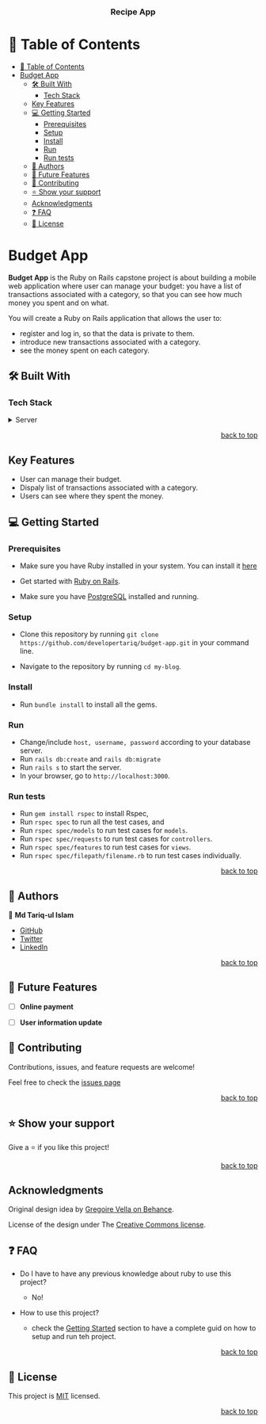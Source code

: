 <a name="readme-top"></a>

<div align="center">
  <h3><b>Recipe App</b></h3>
</div>

<!-- TABLE OF CONTENTS -->

# 📗 Table of Contents

- [📗 Table of Contents](#-table-of-contents)
- [Budget App ](#budget-app-)
  - [🛠 Built With ](#-built-with-)
    - [Tech Stack ](#tech-stack-)
  - [Key Features ](#key-features-)
  - [💻 Getting Started ](#-getting-started-)
    - [Prerequisites](#prerequisites)
    - [Setup](#setup)
    - [Install](#install)
    - [Run](#run)
    - [Run tests](#run-tests)
  - [👥 Authors ](#-authors-)
  - [🔭 Future Features ](#-future-features-)
  - [🤝 Contributing ](#-contributing-)
  - [⭐️ Show your support ](#️-show-your-support-)
  - [Acknowledgments](#acknowledgments)
  - [❓ FAQ ](#-faq-)
  - [📝 License ](#-license-)

<!-- PROJECT DESCRIPTION -->

# Budget App <a name="about-project"></a>

**Budget App** is the Ruby on Rails capstone project is about building a mobile web application where user can manage your budget: you have a list of transactions associated with a category, so that you can see how much money you spent and on what.

You will create a Ruby on Rails application that allows the user to:
- register and log in, so that the data is private to them.
- introduce new transactions associated with a category.
- see the money spent on each category.
## 🛠 Built With <a name="built-with"></a>

### Tech Stack <a name="tech-stack"></a>

<details>
  <summary>Server</summary>
  <ul>
    <li><a href="https://www.ruby-lang.org/en/">Ruby</a></li>
    <li><a href="https://rubyonrails.org/">Ruby on Rails</a></li>
    <li><a href="https://www.postgresql.org/">Postgresql</a></li>
  </ul>
</details>

<p align="right"><a href="#readme-top">back to top</a></p>

<!-- Key Features -->

## Key Features <a name="key-features"></a>

- User can manage their budget.
- Dispaly list of transactions associated with a category.
- Users can see where they spent the money.

<!-- GETTING STARTED -->

## 💻 Getting Started <a name="getting-started"></a>

### Prerequisites

  * Make sure you have Ruby installed in your system. You can install it [here](https://www.ruby-lang.org/en/documentation/installation/)

  * Get started with [Ruby on Rails](https://guides.rubyonrails.org/getting_started.html).

  * Make sure you have [PostgreSQL](https://www.postgresql.org/) installed and running.

### Setup

  * Clone this repository by running `git clone https://github.com/developertariq/budget-app.git` in your command line.

  * Navigate to the repository by running `cd my-blog`.

### Install

  * Run `bundle install` to install all the gems.

### Run

  *  Change/include `host, username, password` according to your database server.
  *  Run `rails db:create` and `rails db:migrate`
  *  Run `rails s` to start the server.
  *  In your browser, go to `http://localhost:3000`.

### Run tests

  * Run `gem install rspec` to install Rspec,
  * Run `rspec spec` to run all the test cases, and
  * Run `rspec spec/models` to run test cases for `models`.
  * Run `rspec spec/requests` to run test cases for `controllers`.
  * Run `rspec spec/features` to run test cases for `views`.
  * Run `rspec spec/filepath/filename.rb` to run test cases individually.

<p align="right"><a href="#readme-top">back to top</a></p>

<!-- AUTHORS -->

## 👥 Authors <a name="authors"></a>

👤 **Md Tariq-ul Islam**

- [GitHub](https://github.com/developertariq)
- [Twitter](https://twitter.com/developer_tariq)
- [LinkedIn](https://www.linkedin.com/in/developer-tariq//)

<p align="right"><a href="#readme-top">back to top</a></p>

<!-- FUTURE FEATURES -->

## 🔭 Future Features <a name="future-features"></a>

- [ ] **Online payment**
- [ ] **User information update**


<!-- CONTRIBUTING -->

## 🤝 Contributing <a name="contributing"></a>

Contributions, issues, and feature requests are welcome!

Feel free to check the [issues page](https://github.com/developertariq/budget-app/issues)

<p align="right"><a href="#readme-top">back to top</a></p>

<!-- SUPPORT -->

## ⭐️ Show your support <a name="support"></a>

Give a ⭐️ if you like this project!

<p align="right"><a href="#readme-top">back to top</a></p>

## Acknowledgments

Original design idea by [Gregoire Vella on Behance](https://www.behance.net/gregoirevella).

License of the design under The [Creative Commons license](https://creativecommons.org/licenses/by-nc/4.0/).

<!-- FAQ (optional) -->

## ❓ FAQ <a name="faq"></a>

- Do I have to have any previous knowledge about ruby to use this project?

  - No!

- How to use this project?
  - check the [Getting Started](#getting-started) section to have a complete guid on how to setup and run teh project.

<p align="right"><a href="#readme-top">back to top</a></p>

<!-- LICENSE -->

## 📝 License <a name="license"></a>

This project is [MIT](./LICENSE) licensed.

<p align="right"><a href="#readme-top">back to top</a></p>
